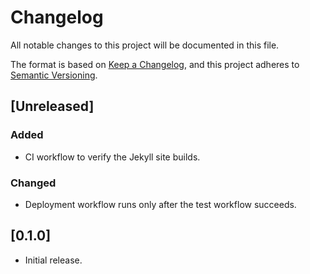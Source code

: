 # Changelog

All notable changes to this project will be documented in this file.

The format is based on [Keep a Changelog](https://keepachangelog.com/en/1.0.0/),
and this project adheres to [Semantic Versioning](https://semver.org/spec/v2.0.0.html).

## [Unreleased]

### Added
- CI workflow to verify the Jekyll site builds.

### Changed
- Deployment workflow runs only after the test workflow succeeds.

## [0.1.0]
- Initial release.
